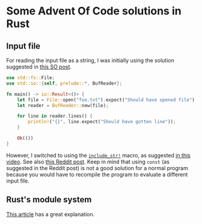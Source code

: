 # Some Advent Of Code solutions in Rust

## Input file

For reading the input file as a string, I was initially using the
solution suggested
in [this SO post](https://stackoverflow.com/questions/45882329/read-large-files-line-by-line-in-rust).

```rust
use std::fs::File;
use std::io::{self, prelude::*, BufReader};

fn main() -> io::Result<()> {
    let file = File::open("foo.txt").expect("Should have opened file");
    let reader = BufReader::new(file);

    for line in reader.lines() {
        println!("{}", line.expect("Should have gotten line"));
    }

    Ok(())
}
```

However, I switched to using the [`include_str!`](https://doc.rust-lang.org/std/macro.include_str.html)
macro, as suggested
[in this video](https://www.youtube.com/watch?v=fEQv-cqzbPghttps://www.youtube.com/watch?v=fEQv-cqzbPg).
See also [this Reddit post](https://www.reddit.com/r/adventofcode/comments/zpv8e6/rust_convenient_reading_of_input/).
Keep in mind that using `const` (as suggested in the Reddit post) is not
a good solution for a normal program because you would have to recompile
the program to evaluate a different input file.

## Rust's module system

[This article](https://www.sheshbabu.com/posts/rust-module-system/) has a great explanation.